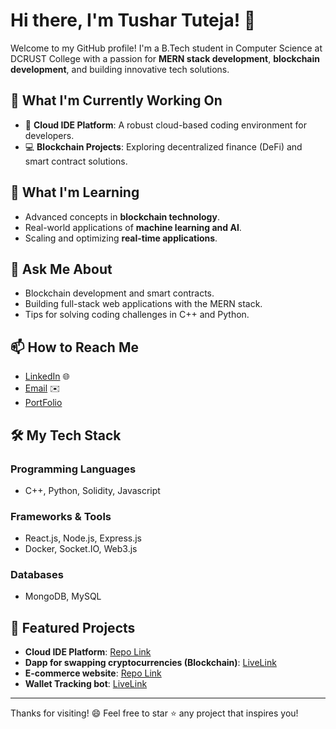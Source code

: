 # Hi there, I'm Tushar Tuteja! 👋

Welcome to my GitHub profile! I'm a B.Tech student in Computer Science at DCRUST College with a passion for **MERN stack development**, **blockchain development**, and building innovative tech solutions.

## 🔭 What I'm Currently Working On

- 🌟 **Cloud IDE Platform**: A robust cloud-based coding environment for developers.
- 💻 **Blockchain Projects**: Exploring decentralized finance (DeFi) and smart contract solutions.

## 🌱 What I'm Learning

- Advanced concepts in **blockchain technology**.
- Real-world applications of **machine learning and AI**.
- Scaling and optimizing **real-time applications**.

## 💬 Ask Me About

- Blockchain development and smart contracts.
- Building full-stack web applications with the MERN stack.
- Tips for solving coding challenges in C++ and Python.

## 📫 How to Reach Me

- [LinkedIn](https://www.linkedin.com/in/tushar-tuteja-b701b0223/) 🌐
- [Email](mailto:tushartuteja19@gmail.com) ✉️
- [PortFolio](https://portfolio-tushar-tuteja.netlify.app/)

## 🛠️ My Tech Stack

### Programming Languages
- C++, Python, Solidity, Javascript

### Frameworks & Tools
- React.js, Node.js, Express.js
- Docker, Socket.IO, Web3.js

### Databases
- MongoDB, MySQL

## 🌟 Featured Projects

- **Cloud IDE Platform**: [Repo Link](https://github.com/Tushar1357/CodeSphere-Cloud-IDE)
- **Dapp for swapping cryptocurrencies (Blockchain)**: [LiveLink](https://dbswap.xyz)
- **E-commerce website**: [Repo Link](https://github.com/Tushar1357/E-commerce-website)
- **Wallet Tracking bot**: [LiveLink](https://t.me/ethtxntrack_bot)

---

Thanks for visiting! 😄 Feel free to star ⭐ any project that inspires you!
